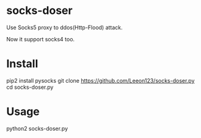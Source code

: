 # socks-doser
Use Socks5 proxy to ddos(Http-Flood) attack.

Now it support socks4 too.

# Install

  pip2 install pysocks
  git clone https://github.com/Leeon123/socks-doser.py
  cd socks-doser.py

# Usage

  python2 socks-doser.py
